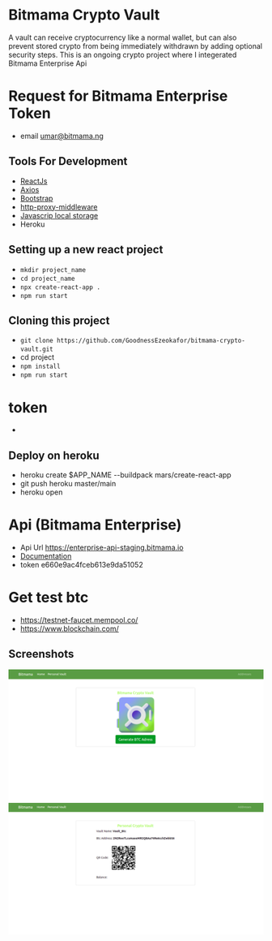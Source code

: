 # Bitmama Crypto Vault
A vault can receive cryptocurrency like a normal wallet, but can also prevent stored crypto from being immediately withdrawn by adding optional security steps.
This is an ongoing crypto project where I integerated Bitmama Enterprise Api

# Request for Bitmama Enterprise Token
* email umar@bitmama.ng
## Tools For Development
* [ReactJs](https://reactjs.org/)
* [Axios](https://www.npmjs.com/package/axios)
* [Bootstrap](https://getbootstrap.com/)
* [http-proxy-middleware](https://www.npmjs.com/package/http-proxy-middleware)
* [Javascrip local storage](https://developer.mozilla.org/en-US/docs/Web/API/Window/localStorage)
* Heroku
## Setting up a new react project
* ``` mkdir project_name ```
* ``` cd project_name ```
* ``` npx create-react-app . ```
* ``` npm run start ```

## Cloning this project
* ``` git clone https://github.com/GoodnessEzeokafor/bitmama-crypto-vault.git ```
* cd project
* ``` npm install ```
* ``` npm run start ```

# token 
* 
## Deploy on heroku
* heroku create $APP_NAME --buildpack mars/create-react-app
* git push heroku master/main
* heroku open
# Api (Bitmama Enterprise)
* Api Url https://enterprise-api-staging.bitmama.io
* [Documentation](http://developers.bitmama.io/)
* token  e660e9ac4fceb613e9da51052

# Get test btc
* https://testnet-faucet.mempool.co/
* https://www.blockchain.com/

## Screenshots
![Screenshot 1](/public/img/bitmamamMeetup.png)
![Screenshot 2](/public/img/bitmamaMeetup2.png)

<!-- heroku git:remote -a bitmama-vault -->